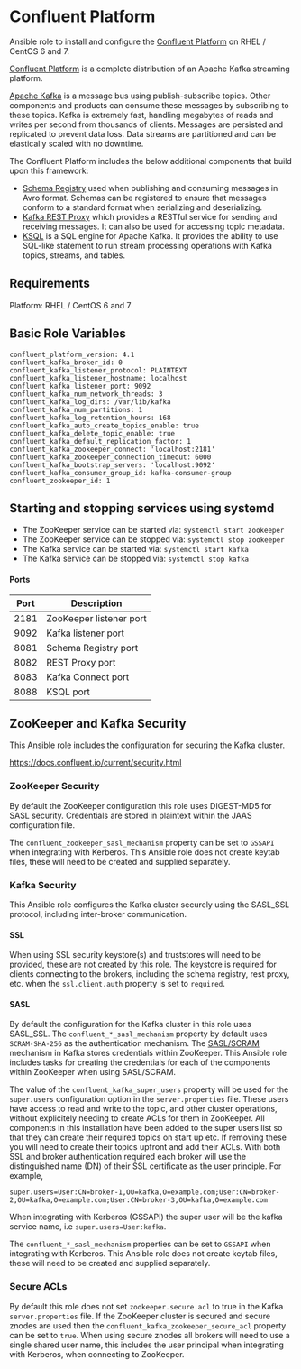 # Confluent Platform

Ansible role to install and configure the [Confluent Platform](https://www.confluent.io/) on RHEL / CentOS 6 and 7.

[Confluent Platform](https://www.confluent.io/) is a complete distribution of an Apache Kafka streaming platform.

[Apache Kafka](http://kafka.apache.org/) is a message bus using publish-subscribe topics. Other components and products can consume these messages by subscribing to these topics. Kafka is extremely fast, handling megabytes of reads and writes per second from thousands of clients. Messages are persisted and replicated to prevent data loss. Data streams are partitioned and can be elastically scaled with no downtime.

The Confluent Platform includes the below additional components that build upon this framework:
* [Schema Registry](https://docs.confluent.io/current/platform.html#confluent-schema-registry) used when publishing and consuming messages in Avro format. Schemas can be registered to ensure that messages conform to a standard format when serializing and deserializing.
* [Kafka REST Proxy](https://docs.confluent.io/current/platform.html#confluent-kafka-rest-proxy) which provides a RESTful service for sending and receiving messages. It can also be used for accessing topic metadata.
* [KSQL](https://docs.confluent.io/current/platform.html#ksql) is a SQL engine for Apache Kafka. It provides the ability to use SQL-like statement to run stream processing operations with Kafka topics, streams, and tables.

## Requirements

Platform: RHEL / CentOS 6 and 7

## Basic Role Variables
    confluent_platform_version: 4.1
    confluent_kafka_broker_id: 0
    confluent_kafka_listener_protocol: PLAINTEXT
    confluent_kafka_listener_hostname: localhost
    confluent_kafka_listener_port: 9092
    confluent_kafka_num_network_threads: 3
    confluent_kafka_log_dirs: /var/lib/kafka
    confluent_kafka_num_partitions: 1
    confluent_kafka_log_retention_hours: 168
    confluent_kafka_auto_create_topics_enable: true
    confluent_kafka_delete_topic_enable: true
    confluent_kafka_default_replication_factor: 1
    confluent_kafka_zookeeper_connect: 'localhost:2181'
    confluent_kafka_zookeeper_connection_timeout: 6000
    confluent_kafka_bootstrap_servers: 'localhost:9092'
    confluent_kafka_consumer_group_id: kafka-consumer-group
    confluent_zookeeper_id: 1

## Starting and stopping services using systemd
* The ZooKeeper service can be started via: `systemctl start zookeeper`
* The ZooKeeper service can be stopped via: `systemctl stop zookeeper`
* The Kafka service can be started via: `systemctl start kafka`
* The Kafka service can be stopped via: `systemctl stop kafka`

#### Ports

| Port | Description |
|------|-------------|
| 2181 | ZooKeeper listener port |
| 9092 | Kafka listener port |
| 8081 | Schema Registry port |
| 8082 | REST Proxy port |
| 8083 | Kafka Connect port |
| 8088 | KSQL port |

## ZooKeeper and Kafka Security

This Ansible role includes the configuration for securing the Kafka cluster.

https://docs.confluent.io/current/security.html

### ZooKeeper Security

By default the ZooKeeper configuration this role uses DIGEST-MD5 for SASL security. Credentials are stored in plaintext within the JAAS configuration file.

The `confluent_zookeeper_sasl_mechanism` property can be set to `GSSAPI` when integrating with Kerberos. This Ansible role does not create keytab files, these will need to be created and supplied separately.

### Kafka Security

This Ansible role configures the Kafka cluster securely using the SASL_SSL protocol, including inter-broker communication.

#### SSL

When using SSL security keystore(s) and truststores will need to be provided, these are not created by this role. The keystore is required for clients connecting to the brokers, including the schema registry, rest proxy, etc. when the `ssl.client.auth` property is set to `required`.

#### SASL

By default the configuration for the Kafka cluster in this role uses SASL_SSL. The `confluent_*_sasl_mechanism` property by default uses `SCRAM-SHA-256` as the authentication mechanism. The [SASL/SCRAM](https://docs.confluent.io/current/kafka/authentication_sasl_scram.html#sasl-scram-overview) mechanism in Kafka stores credentials within ZooKeeper. This Ansible role includes tasks for creating the credentials for each of the components within ZooKeeper when using SASL/SCRAM.

The value of the `confluent_kafka_super_users` property will be used for the `super.users` configuration option in the `server.properties` file. These users have access to read and write to the topic, and other cluster operations, without explicitely needing to create ACLs for them in ZooKeeper. All components in this installation have been added to the super users list so that they can create their required topics on start up etc. If removing these you will need to create their topics upfront and add their ACLs. With both SSL and broker authentication required each broker will use the distinguished name (DN) of their SSL certificate as the user principle. For example,

`super.users=User:CN=broker-1,OU=kafka,O=example.com;User:CN=broker-2,OU=kafka,O=example.com;User:CN=broker-3,OU=kafka,O=example.com`

When integrating with Kerberos (GSSAPI) the super user will be the kafka service name, i.e `super.users=User:kafka`.

The `confluent_*_sasl_mechanism` properties can be set to `GSSAPI` when integrating with Kerberos. This Ansible role does not create keytab files, these will need to be created and supplied separately.

### Secure ACLs

By default this role does not set `zookeeper.secure.acl` to true in the Kafka `server.properties` file. If the ZooKeeper cluster is secured and secure znodes are used then the `confluent_kafka_zookeeper_secure_acl` property can be set to `true`. When using secure znodes all brokers will need to use a single shared user name, this includes the user principal when integrating with Kerberos, when connecting to ZooKeeper.
